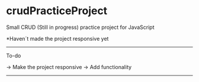# crudPracticeProject
Small CRUD (Still in progress) practice project for JavaScript

*Haven´t made the project responsive yet

-------------------------------------------

To-do

-> Make the project responsive
-> Add functionality

-------------------------------------------
